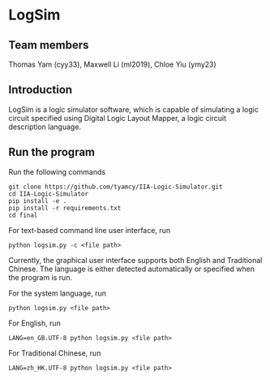 # LogSim

## Team members

Thomas Yam (cyy33), Maxwell Li (ml2019), Chloe Yiu (ymy23)

## Introduction

LogSim is a logic simulator software, which is capable of simulating a logic circuit specified using 
Digital Logic Layout Mapper, a logic circuit description language.

## Run the program
Run the following commands

```
git clone https://github.com/tyamcy/IIA-Logic-Simulator.git
cd IIA-Logic-Simulator
pip install -e .
pip install -r requirements.txt
cd final
```

For text-based command line user interface, run

```
python logsim.py -c <file path>
```

Currently, the graphical user interface supports both English and Traditional Chinese. 
The language is either detected automatically or specified when the program is run.

For the system language, run

```
python logsim.py <file path>
```

For English, run

```
LANG=en_GB.UTF-8 python logsim.py <file path>
```

For Traditional Chinese, run

```
LANG=zh_HK.UTF-8 python logsim.py <file path>
```


